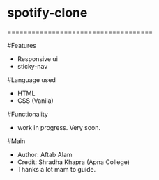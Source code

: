 # spotify-clone
====================================

#Features
- Responsive ui
- sticky-nav

#Language used
- HTML 
- CSS (Vanila)

#Functionality
- work in progress. Very soon.

#Main
- Author: Aftab Alam
- Credit: Shradha Khapra (Apna College)
- Thanks a lot mam to guide.
